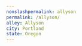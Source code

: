 ```yaml
---
﻿nonslashpermalink: allyson
permalink: /allyson/
alley: Allyson
city: Portland
state: Oregon
---
```

